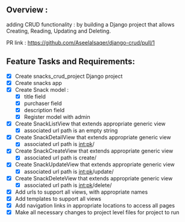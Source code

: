 ## Overview :
adding CRUD functionality : by building a Django project that allows Creating, Reading, Updating and Deleting.


PR link : https://github.com/Aseelalsaqer/django-crud/pull/1


## Feature Tasks and Requirements:
- [x] Create snacks_crud_project Django project
- [x] Create snacks app
- [x] Create Snack model : 
   - [x] title field
   - [x] purchaser field
   - [x] description field
   - [x] Register model with admin
- [x] Create SnackListView that extends appropriate generic view
   - [x] associated url path is an empty string
- [x] Create SnackDetailView that extends appropriate generic view
  - [x] associated url path is <int:pk>/
- [x] Create SnackCreateView that extends appropriate generic view
  - [x] associated url path is create/
- [x] Create SnackUpdateView that extends appropriate generic view
  - [x] associated url path is <int:pk>/update/
- [x] Create SnackDeleteView that extends appropriate generic view
  - [x] associated url path is <int:pk>/delete/
- [x] Add urls to support all views, with appropriate names
- [x] Add templates to support all views
- [x] Add navigation links in appropriate locations to access all pages
- [x] Make all necessary changes to project level files for project to run
